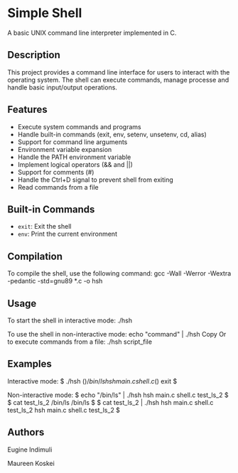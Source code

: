 # Simple Shell

A basic UNIX command line interpreter implemented in C.

## Description

This project provides a command line interface for users to interact with the operating system. The shell can execute commands, manage processe and handle basic input/output operations.

## Features

- Execute system commands and programs
- Handle built-in commands (exit, env, setenv, unsetenv, cd, alias)
- Support for command line arguments
- Environment variable expansion
- Handle the PATH environment variable
- Implement logical operators (&& and ||)
- Support for comments (#)
- Handle the Ctrl+D signal to prevent shell from exiting
- Read commands from a file

## Built-in Commands

- `exit`: Exit the shell
- `env`: Print the current environment

## Compilation

To compile the shell, use the following command:
gcc -Wall -Werror -Wextra -pedantic -std=gnu89 *.c -o hsh

## Usage

To start the shell in interactive mode:
./hsh

To use the shell in non-interactive mode:
echo "command" | ./hsh
Copy
Or to execute commands from a file:
./hsh script_file

## Examples

Interactive mode:
$ ./hsh
($) /bin/ls
hsh main.c shell.c
($) exit
$

Non-interactive mode:
$ echo "/bin/ls" | ./hsh
hsh main.c shell.c test_ls_2
$
$ cat test_ls_2
/bin/ls
/bin/ls
$
$ cat test_ls_2 | ./hsh
hsh main.c shell.c test_ls_2
hsh main.c shell.c test_ls_2
$

## Authors
Eugine Indimuli

Maureen Koskei
